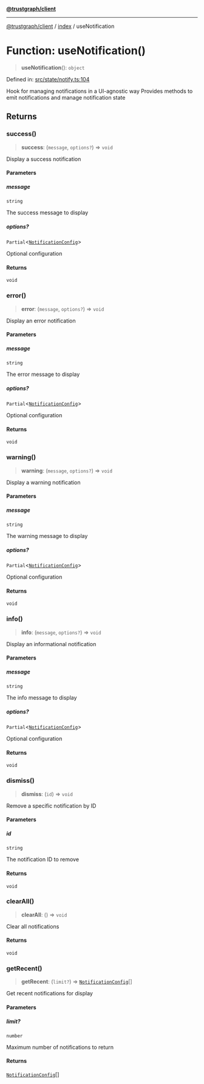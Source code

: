[**@trustgraph/client**](../../README.md)

***

[@trustgraph/client](../../README.md) / [index](../README.md) / useNotification

# Function: useNotification()

> **useNotification**(): `object`

Defined in: [src/state/notify.ts:104](https://github.com/trustgraph-ai/trustgraph-ts-client/blob/9a2bad46722f27bb783391eed1d9289614cc905a/src/state/notify.ts#L104)

Hook for managing notifications in a UI-agnostic way
Provides methods to emit notifications and manage notification state

## Returns

### success()

> **success**: (`message`, `options?`) => `void`

Display a success notification

#### Parameters

##### message

`string`

The success message to display

##### options?

`Partial`\<[`NotificationConfig`](../../types/interfaces/NotificationConfig.md)\>

Optional configuration

#### Returns

`void`

### error()

> **error**: (`message`, `options?`) => `void`

Display an error notification

#### Parameters

##### message

`string`

The error message to display

##### options?

`Partial`\<[`NotificationConfig`](../../types/interfaces/NotificationConfig.md)\>

Optional configuration

#### Returns

`void`

### warning()

> **warning**: (`message`, `options?`) => `void`

Display a warning notification

#### Parameters

##### message

`string`

The warning message to display

##### options?

`Partial`\<[`NotificationConfig`](../../types/interfaces/NotificationConfig.md)\>

Optional configuration

#### Returns

`void`

### info()

> **info**: (`message`, `options?`) => `void`

Display an informational notification

#### Parameters

##### message

`string`

The info message to display

##### options?

`Partial`\<[`NotificationConfig`](../../types/interfaces/NotificationConfig.md)\>

Optional configuration

#### Returns

`void`

### dismiss()

> **dismiss**: (`id`) => `void`

Remove a specific notification by ID

#### Parameters

##### id

`string`

The notification ID to remove

#### Returns

`void`

### clearAll()

> **clearAll**: () => `void`

Clear all notifications

#### Returns

`void`

### getRecent()

> **getRecent**: (`limit?`) => [`NotificationConfig`](../../types/interfaces/NotificationConfig.md)[]

Get recent notifications for display

#### Parameters

##### limit?

`number`

Maximum number of notifications to return

#### Returns

[`NotificationConfig`](../../types/interfaces/NotificationConfig.md)[]
